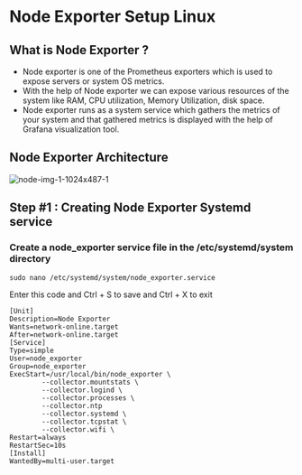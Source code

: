 # Node Exporter Setup Linux

## What is Node Exporter ?

<ul>
  <li>Node exporter is one of the Prometheus exporters which is used to expose servers or system OS metrics.</li>
  <li>With the help of Node exporter we can expose various resources of the system like RAM, CPU utilization, Memory Utilization, disk space.</li>
  <li>Node exporter runs as a system service which gathers the metrics of your system and that gathered metrics is displayed with the help of Grafana visualization tool.</li>
</ul>

## Node Exporter Architecture 

![node-img-1-1024x487-1](https://github.com/user-attachments/assets/73b02b13-38ee-4534-9885-a33a43c027b7)

## Step #1 : Creating Node Exporter Systemd service

### Create a node_exporter service file in the /etc/systemd/system directory

    sudo nano /etc/systemd/system/node_exporter.service

Enter this code and Ctrl + S to save and Ctrl + X to exit

    [Unit]
    Description=Node Exporter
    Wants=network-online.target
    After=network-online.target
    [Service]
    Type=simple
    User=node_exporter
    Group=node_exporter
    ExecStart=/usr/local/bin/node_exporter \
            --collector.mountstats \
            --collector.logind \
            --collector.processes \
            --collector.ntp
            --collector.systemd \
            --collector.tcpstat \
            --collector.wifi \
    Restart=always
    RestartSec=10s
    [Install]
    WantedBy=multi-user.target
